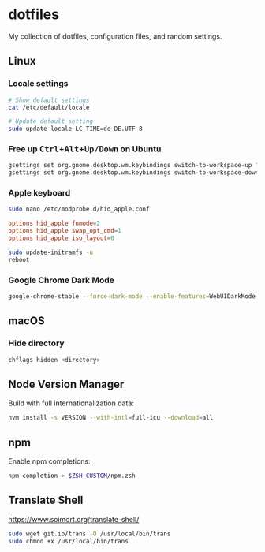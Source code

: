 # dotfiles

My collection of dotfiles, configuration files, and random settings.

## Linux

### Locale settings

```bash
# Show default settings
cat /etc/default/locale

# Update default setting
sudo update-locale LC_TIME=de_DE.UTF-8
```

### Free up <kbd>Ctrl</kbd>+<kbd>Alt</kbd>+<kbd>Up/Down</kbd> on Ubuntu

```bash
gsettings set org.gnome.desktop.wm.keybindings switch-to-workspace-up "['<Primary>Page_Up']"
gsettings set org.gnome.desktop.wm.keybindings switch-to-workspace-down "['<Primary>Page_Down']"
```

### Apple keyboard

```bash
sudo nano /etc/modprobe.d/hid_apple.conf
```

```conf
options hid_apple fnmode=2
options hid_apple swap_opt_cmd=1
options hid_apple iso_layout=0
```

```bash
sudo update-initramfs -u
reboot
```

### Google Chrome Dark Mode

```bash
google-chrome-stable --force-dark-mode --enable-features=WebUIDarkMode
```

## macOS

### Hide directory

```bash
chflags hidden <directory>
```

## Node Version Manager

Build with full internationalization data:

```bash
nvm install -s VERSION --with-intl=full-icu --download=all
```

## npm

Enable npm completions:

```bash
npm completion > $ZSH_CUSTOM/npm.zsh
```

## Translate Shell

https://www.soimort.org/translate-shell/

```bash
sudo wget git.io/trans -O /usr/local/bin/trans
sudo chmod +x /usr/local/bin/trans
```
